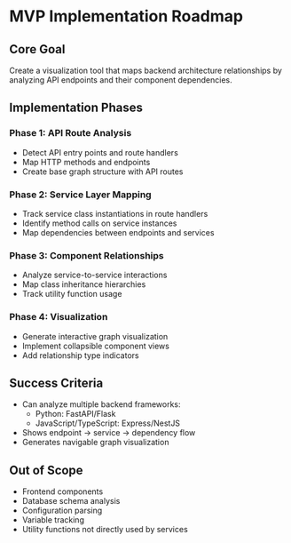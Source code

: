 # MVP Implementation Roadmap

## Core Goal
Create a visualization tool that maps backend architecture relationships by analyzing API endpoints and their component dependencies.

## Implementation Phases

### Phase 1: API Route Analysis
- Detect API entry points and route handlers
- Map HTTP methods and endpoints
- Create base graph structure with API routes

### Phase 2: Service Layer Mapping
- Track service class instantiations in route handlers
- Identify method calls on service instances
- Map dependencies between endpoints and services

### Phase 3: Component Relationships
- Analyze service-to-service interactions
- Map class inheritance hierarchies
- Track utility function usage

### Phase 4: Visualization
- Generate interactive graph visualization
- Implement collapsible component views
- Add relationship type indicators

## Success Criteria
- Can analyze multiple backend frameworks:
  - Python: FastAPI/Flask
  - JavaScript/TypeScript: Express/NestJS
- Shows endpoint → service → dependency flow
- Generates navigable graph visualization

## Out of Scope
- Frontend components
- Database schema analysis
- Configuration parsing
- Variable tracking
- Utility functions not directly used by services